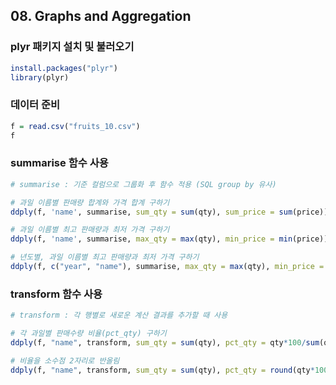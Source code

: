 ## 08. Graphs and Aggregation

### plyr 패키지 설치 및 불러오기

```r
install.packages("plyr")
library(plyr)
```

### 데이터 준비

```r
f = read.csv("fruits_10.csv")
f
```

### summarise 함수 사용

```r
# summarise : 기준 컬럼으로 그룹화 후 함수 적용 (SQL group by 유사)

# 과일 이름별 판매량 합계와 가격 합계 구하기
ddply(f, 'name', summarise, sum_qty = sum(qty), sum_price = sum(price))

# 과일 이름별 최고 판매량과 최저 가격 구하기
ddply(f, 'name', summarise, max_qty = max(qty), min_price = min(price))

# 년도별, 과일 이름별 최고 판매량과 최저 가격 구하기
ddply(f, c("year", "name"), summarise, max_qty = max(qty), min_price = min(price))
```

### transform 함수 사용

```r
# transform : 각 행별로 새로운 계산 결과를 추가할 때 사용

# 각 과일별 판매수량 비율(pct_qty) 구하기
ddply(f, "name", transform, sum_qty = sum(qty), pct_qty = qty*100/sum(qty))

# 비율을 소수점 2자리로 반올림
ddply(f, "name", transform, sum_qty = sum(qty), pct_qty = round(qty*100/sum(qty), 2))
```
